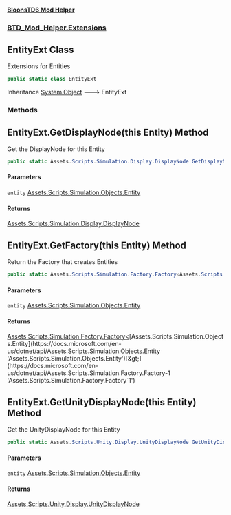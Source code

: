 #### [BloonsTD6 Mod Helper](README.md 'README')
### [BTD_Mod_Helper.Extensions](README.md#BTD_Mod_Helper.Extensions 'BTD_Mod_Helper.Extensions')

## EntityExt Class

Extensions for Entities

```csharp
public static class EntityExt
```

Inheritance [System.Object](https://docs.microsoft.com/en-us/dotnet/api/System.Object 'System.Object') &#129106; EntityExt
### Methods

<a name='BTD_Mod_Helper.Extensions.EntityExt.GetDisplayNode(thisAssets.Scripts.Simulation.Objects.Entity)'></a>

## EntityExt.GetDisplayNode(this Entity) Method

Get the DisplayNode for this Entity

```csharp
public static Assets.Scripts.Simulation.Display.DisplayNode GetDisplayNode(this Assets.Scripts.Simulation.Objects.Entity entity);
```
#### Parameters

<a name='BTD_Mod_Helper.Extensions.EntityExt.GetDisplayNode(thisAssets.Scripts.Simulation.Objects.Entity).entity'></a>

`entity` [Assets.Scripts.Simulation.Objects.Entity](https://docs.microsoft.com/en-us/dotnet/api/Assets.Scripts.Simulation.Objects.Entity 'Assets.Scripts.Simulation.Objects.Entity')

#### Returns
[Assets.Scripts.Simulation.Display.DisplayNode](https://docs.microsoft.com/en-us/dotnet/api/Assets.Scripts.Simulation.Display.DisplayNode 'Assets.Scripts.Simulation.Display.DisplayNode')

<a name='BTD_Mod_Helper.Extensions.EntityExt.GetFactory(thisAssets.Scripts.Simulation.Objects.Entity)'></a>

## EntityExt.GetFactory(this Entity) Method

Return the Factory that creates Entities

```csharp
public static Assets.Scripts.Simulation.Factory.Factory<Assets.Scripts.Simulation.Objects.Entity> GetFactory(this Assets.Scripts.Simulation.Objects.Entity entity);
```
#### Parameters

<a name='BTD_Mod_Helper.Extensions.EntityExt.GetFactory(thisAssets.Scripts.Simulation.Objects.Entity).entity'></a>

`entity` [Assets.Scripts.Simulation.Objects.Entity](https://docs.microsoft.com/en-us/dotnet/api/Assets.Scripts.Simulation.Objects.Entity 'Assets.Scripts.Simulation.Objects.Entity')

#### Returns
[Assets.Scripts.Simulation.Factory.Factory&lt;](https://docs.microsoft.com/en-us/dotnet/api/Assets.Scripts.Simulation.Factory.Factory-1 'Assets.Scripts.Simulation.Factory.Factory`1')[Assets.Scripts.Simulation.Objects.Entity](https://docs.microsoft.com/en-us/dotnet/api/Assets.Scripts.Simulation.Objects.Entity 'Assets.Scripts.Simulation.Objects.Entity')[&gt;](https://docs.microsoft.com/en-us/dotnet/api/Assets.Scripts.Simulation.Factory.Factory-1 'Assets.Scripts.Simulation.Factory.Factory`1')

<a name='BTD_Mod_Helper.Extensions.EntityExt.GetUnityDisplayNode(thisAssets.Scripts.Simulation.Objects.Entity)'></a>

## EntityExt.GetUnityDisplayNode(this Entity) Method

Get the UnityDisplayNode for this Entity

```csharp
public static Assets.Scripts.Unity.Display.UnityDisplayNode GetUnityDisplayNode(this Assets.Scripts.Simulation.Objects.Entity entity);
```
#### Parameters

<a name='BTD_Mod_Helper.Extensions.EntityExt.GetUnityDisplayNode(thisAssets.Scripts.Simulation.Objects.Entity).entity'></a>

`entity` [Assets.Scripts.Simulation.Objects.Entity](https://docs.microsoft.com/en-us/dotnet/api/Assets.Scripts.Simulation.Objects.Entity 'Assets.Scripts.Simulation.Objects.Entity')

#### Returns
[Assets.Scripts.Unity.Display.UnityDisplayNode](https://docs.microsoft.com/en-us/dotnet/api/Assets.Scripts.Unity.Display.UnityDisplayNode 'Assets.Scripts.Unity.Display.UnityDisplayNode')